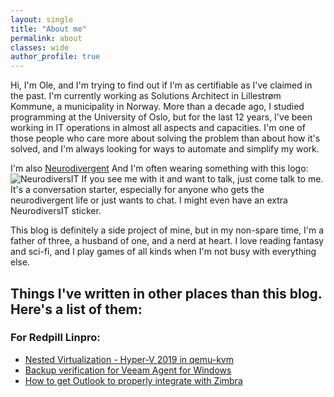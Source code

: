 ```yaml
---
layout: single
title: "About me"
permalink: about
classes: wide
author_profile: true
---
```


Hi, I'm Ole, and I'm trying to find out if I'm as certifiable as I've claimed in the past. I'm currently working as Solutions Architect in Lillestrøm Kommune, a municipality in Norway. More than a decade ago, I studied programming at the University of Oslo, but for the last 12 years, I've been working in IT operations in almost all aspects and capacities. I'm one of those people who care more about solving the problem than about how it's solved, and I'm always looking for ways to automate and simplify my work.

I'm also [Neurodivergent](https://www.randriksen.net/neurodiversity/2023/11/08/neurodiversit.html)
And I'm often wearing something with this logo:
![NeurodiversIT](https://www.randriksen.net/assets/images/neurodiversit/neurodiversit.png)
If you see me with it and want to talk, just come talk to me. It's a conversation starter, especially for anyone who gets the neurodivergent life or just wants to chat. I might even have an extra NeurodiversIT sticker.


This blog is definitely a side project of mine, but in my non-spare time, I'm a father of three, a husband of one, and a nerd at heart. I love reading fantasy and sci-fi, and I play games of all kinds when I'm not busy with everything else.

## Things I've written in other places than this blog.  Here's a list of them:

### For Redpill Linpro:
* [Nested Virtualization - Hyper-V 2019 in qemu-kvm](https://www.redpill-linpro.com/techblog/2021/04/07/nested-virtualization-hyper-v-in-qemu-kvm.html)
* [Backup verification for Veeam Agent for Windows](https://www.redpill-linpro.com/techblog/2021/04/28/backup-verification-for-veeam-server-backup.html)
* [How to get Outlook to properly integrate with Zimbra](https://www.redpill-linpro.com/techblog/2021/10/26/zimbra-and-outlook.html)
  
